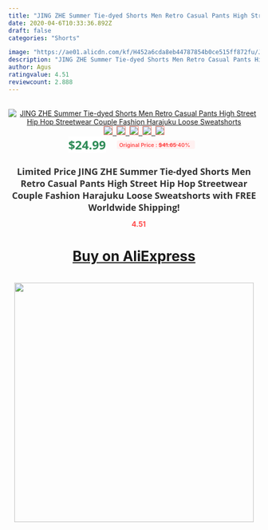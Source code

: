 ```yaml
---
title: "JING ZHE Summer Tie-dyed Shorts Men Retro Casual Pants High Street Hip Hop Streetwear Couple Fashion Harajuku Loose Sweatshorts"
date: 2020-04-6T10:33:36.892Z
draft: false
categories: "Shorts"

image: "https://ae01.alicdn.com/kf/H452a6cda8eb44787854b0ce515ff872fu/JING-ZHE-Summer-Tie-dyed-Shorts-Men-Retro-Casual-Pants-High-Street-Hip-Hop-Streetwear-Couple.jpg"
description: "JING ZHE Summer Tie-dyed Shorts Men Retro Casual Pants High Street Hip Hop Streetwear Couple Fashion Harajuku Loose Sweatshorts"
author: Agus
ratingvalue: 4.51
reviewcount: 2.888
---
```

<br>
<div style="text-align: center;">
<a href="https://s.click.aliexpress.com/e/_9Jgpql" target="_blank" rel="nofollow noopener noreferrer"><img alt="JING ZHE Summer Tie-dyed Shorts Men Retro Casual Pants High Street Hip Hop Streetwear Couple Fashion Harajuku Loose Sweatshorts" class="magnifier-image" src="https://ae01.alicdn.com/kf/H452a6cda8eb44787854b0ce515ff872fu/JING-ZHE-Summer-Tie-dyed-Shorts-Men-Retro-Casual-Pants-High-Street-Hip-Hop-Streetwear-Couple.jpg_640x640.jpg">
<br>
<img style="border:1px solid salmon" src="https://ae01.alicdn.com/kf/H452a6cda8eb44787854b0ce515ff872fu/JING-ZHE-Summer-Tie-dyed-Shorts-Men-Retro-Casual-Pants-High-Street-Hip-Hop-Streetwear-Couple.jpg_120x120.jpg">&nbsp;&nbsp;<img style="border:1px solid salmon" src="https://ae01.alicdn.com/kf/H4305d6a2dd7345b6968b02f2f5e2cad3E/JING-ZHE-Summer-Tie-dyed-Shorts-Men-Retro-Casual-Pants-High-Street-Hip-Hop-Streetwear-Couple.jpg_120x120.jpg">&nbsp;&nbsp;<img style="border:1px solid salmon" src="https://ae01.alicdn.com/kf/Haf82f79f1d78449b83aeb9abc07ec1ccw/JING-ZHE-Summer-Tie-dyed-Shorts-Men-Retro-Casual-Pants-High-Street-Hip-Hop-Streetwear-Couple.jpg_120x120.jpg">&nbsp;&nbsp;<img style="border:1px solid salmon" src="https://ae01.alicdn.com/kf/H31247847df0242b2bf0dd5c90c0fc242F/JING-ZHE-Summer-Tie-dyed-Shorts-Men-Retro-Casual-Pants-High-Street-Hip-Hop-Streetwear-Couple.jpg_120x120.jpg">&nbsp;&nbsp;<img style="border:1px solid salmon" src="https://ae01.alicdn.com/kf/Hcd22a9e0e0ff44b1bf6357623835aa67F/JING-ZHE-Summer-Tie-dyed-Shorts-Men-Retro-Casual-Pants-High-Street-Hip-Hop-Streetwear-Couple.jpg_120x120.jpg"></a></div><br0>
<div style="text-align: center;"><span style="background-color: white; border: 0px; box-sizing: border-box; color: seagreen; display: inline-block; font-family: &quot;open sans&quot; , &quot;arial&quot; , &quot;helvetica&quot; , sans-serif , &quot;heiti&quot;; font-size: 24px; font-stretch: inherit; font-weight: 700; line-height: inherit; margin: 0px 10px 0px 0px; padding: 0px; vertical-align: middle;">$24.99 </span>
<span style="background: rgb(255 , 241 , 241); border-radius: 3px; border: 0px; box-sizing: border-box; color: #ff4747; display: inline-block; font-family: inherit; font-size: 12px; font-stretch: inherit; font-style: inherit; font-variant: inherit; font-weight: 600; line-height: inherit; margin: 0px; padding: 2px 5px; transform: scale(0.9); vertical-align: middle;">Original Price : <b style="text-decoration: line-through;">$41.65 </b> 40%&nbsp;&nbsp;</span></div>
<h1 style="color: #333333; display: inline-block; font-family: &quot;open sans&quot; , &quot;arial&quot; , &quot;helvetica&quot; , sans-serif , &quot;heiti&quot;; font-size: 18px; font-stretch: inherit; font-weight: 700; text-align: center;">Limited Price JING ZHE Summer Tie-dyed Shorts Men Retro Casual Pants High Street Hip Hop Streetwear Couple Fashion Harajuku Loose Sweatshorts with FREE Worldwide Shipping!</h1>
<div style="color: #ff4747; text-align: center;">
<img src="https://4.bp.blogspot.com/-M0ZcTcb-5uY/XleCXlxnR4I/AAAAAAAAAEc/OrjgMkXV1oMQFaCRZj5HQwOCBcu3w1FegCPcBGAYYCw/s1600/star.png" style="height: 15px;">&nbsp;<b>4.51</b></div>
<div class="button_cont" align="center"><a class="buynow_a" href="https://s.click.aliexpress.com/e/_9Jgpql" target="_blank" rel="nofollow noopener noreferrer"><H1>Buy on AliExpress</H1></a></div><br>
<div class="separator" style="clear: both; text-align: center;">
<img src="https://lh3.googleusercontent.com/-pTy5HemUv9M/XlePHvY0dAI/AAAAAAAAAE4/0nX5iRUoIWY8eMW9Dpxeirr157OZliDIgCLcBGAsYHQ/s1600/badge.gif" width="480">
</div>
